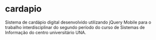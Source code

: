 cardapio
========

Sistema de cardápio digital desenvolvido utilizando jQuery Mobile para o trabalho interdisciplinar do segundo período
do curso de Sistemas de Informação do centro universitário UNA.
